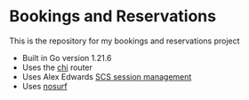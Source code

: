# Bookings and Reservations 

This is the repository for my bookings and reservations project

- Built in Go version 1.21.6
- Uses the [chi](https://github.com/go-chi/chi) router
- Uses Alex Edwards [SCS session management](https://github.com/alexedwards/scs/v2)
- Uses [nosurf](https://github.com/justinas/nosurf)